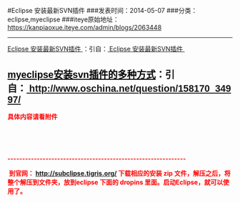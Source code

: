 #Eclipse 安装最新SVN插件
###发表时间：2014-05-07
###分类：eclipse,myeclipse
###iteye原始地址：<a href="https://kanpiaoxue.iteye.com/admin/blogs/2063448" target="_blank">https://kanpiaoxue.iteye.com/admin/blogs/2063448</a>

---

<div class="iteye-blog-content-contain"> 
 <p style="font-size: 14px;"><a style="line-height: 1.5;" href="http://liujianqiao398.blog.163.com/blog/static/181827257201331194610634/">Eclipse 安装最新SVN插件&nbsp;</a>：引自：<a href="http://liujianqiao398.blog.163.com/blog/static/181827257201331194610634/">&nbsp;Eclipse 安装最新SVN插件&nbsp;</a></p> 
 <h1 style="margin-bottom: 0px; font-size: 16pt; font-family: 微软雅黑, Verdana, sans-serif, 宋体; line-height: normal;"> <a style="padding: 0px; margin: 0px; color: #000000;" name="top" href="http://www.oschina.net/question/158170_34997">myeclipse安装svn插件的多种方式</a>：引自：<a href="http://www.oschina.net/question/158170_34997/">&nbsp;http://www.oschina.net/question/158170_34997/</a> </h1> 
 <p style="font-size: 14px;"><strong><span style="color: #ff0000;">具体内容请看附件</span></strong></p> 
 <p style="font-size: 14px;">&nbsp;</p> 
 <p style="font-size: 14px;">&nbsp;</p> 
 <p style="font-size: 14px;"><strong><span style="color: #ff0000;">-------------------------------------------------------------</span></strong></p> 
 <p><strong style="font-size: 14px;"><span style="color: #ff0000;">&nbsp;到官网：&nbsp;</span></strong><span style="color: #ff0000;"><strong><a href="http://subclipse.tigris.org/">http://subclipse.tigris.org/</a>&nbsp;下载相应的安装 zip 文件，解压之后，将整个解压到文件夹，放到eclipse 下面的 dropins 里面。启动Eclipse，就可以使用了。</strong></span></p> 
</div>